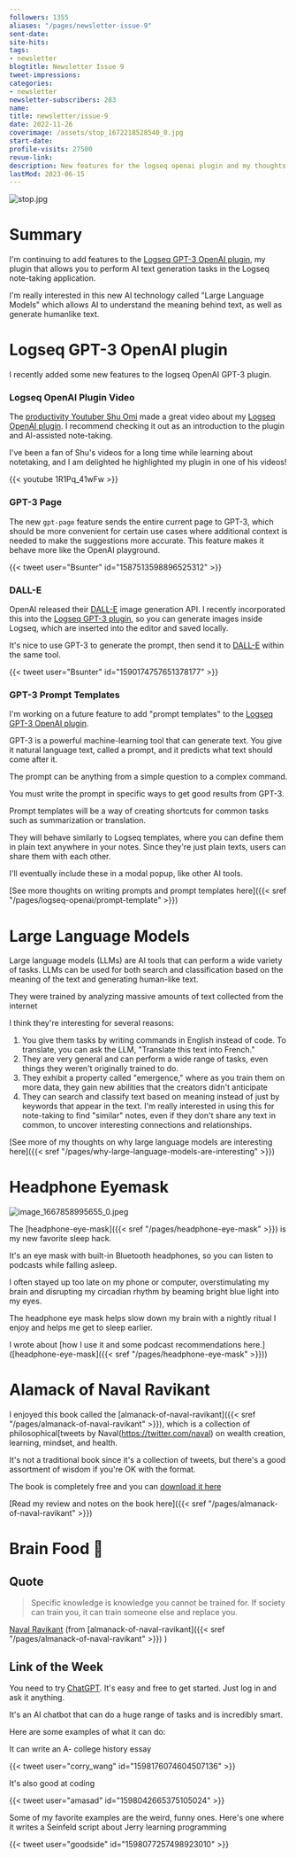 ```yaml
---
followers: 1355
aliases: "/pages/newsletter-issue-9"
sent-date: 
site-hits: 
tags:
- newsletter
blogtitle: Newsletter Issue 9
tweet-impressions: 
categories:
- newsletter
newsletter-subscribers: 283
name: 
title: newsletter/issue-9
date: 2022-11-26
coverimage: /assets/stop_1672218528540_0.jpg
start-date: 
profile-visits: 27500
revue-link: 
description: New features for the logseq openai plugin and my thoughts on why Large Language Models are interesting
lastMod: 2023-06-15
---
```

![stop.jpg](/assets/stop_1672218528540_0.jpg)

# Summary

I'm continuing to add features to the [Logseq GPT-3 OpenAI plugin](https://github.com/briansunter/logseq-plugin-gpt3-openai), my plugin that allows you to perform AI text generation tasks in the Logseq note-taking application.

I'm really interested in this new AI technology called "Large Language Models" which allows AI to understand the meaning behind text, as well as generate humanlike text.

# Logseq GPT-3 OpenAI plugin

I recently added some new features to the logseq OpenAI GPT-3 plugin.

### Logseq OpenAI Plugin Video

The [productivity Youtuber Shu Omi](https://www.youtube.com/@ShuOmi_Official) made a great video about my [Logseq OpenAI plugin](https://github.com/briansunter/logseq-plugin-gpt3-openai). I recommend checking it out as an introduction to the plugin and AI-assisted note-taking.

I've been a fan of Shu's videos for a long time while learning about notetaking, and I am delighted he highlighted my plugin in one of his videos!

{{< youtube 1R1Pq_41wFw >}}

### GPT-3 Page

The new `gpt-page` feature sends the entire current page to GPT-3, which should be more convenient for certain use cases where additional context is needed to make the suggestions more accurate. This feature makes it behave more like the OpenAI playground.

{{< tweet user="Bsunter" id="1587513598896525312" >}}

### DALL-E

OpenAI released their [DALL-E](https://openai.com/dall-e-2/) image generation API. I recently incorporated this into the [Logseq GPT-3 plugin](https://github.com/briansunter/logseq-plugin-gpt3-openai), so you can generate images inside Logseq, which are inserted into the editor and saved locally.

It's nice to use GPT-3 to generate the prompt, then send it to [DALL-E](https://openai.com/dall-e-2/) within the same tool.

{{< tweet user="Bsunter" id="1590174757651378177" >}}

### GPT-3 Prompt Templates

I'm working on a future feature to add "prompt templates" to the [Logseq GPT-3 OpenAI plugin](https://github.com/briansunter/logseq-plugin-gpt3-openai).

GPT-3 is a powerful machine-learning tool that can generate text. You give it natural language text, called a prompt, and it predicts what text should come after it.

The prompt can be anything from a simple question to a complex command.

You must write the prompt in specific ways to get good results from GPT-3.

Prompt templates will be a way of creating shortcuts for common tasks such as summarization or translation.

They will behave similarly to Logseq templates, where you can define them in plain text anywhere in your notes. Since they're just plain texts, users can share them with each other.

I'll eventually include these in a modal popup, like other AI tools.

[See more thoughts on writing prompts and prompt templates here]({{< sref "/pages/logseq-openai/prompt-template" >}})

# Large Language Models

Large language models (LLMs) are AI tools that can perform a wide variety of tasks. LLMs can be used for both search and classification based on the meaning of the text and generating human-like text.

They were trained by analyzing massive amounts of text collected from the internet

I think they're interesting for several reasons:

1. You give them tasks by writing commands in English instead of code. To translate, you can ask the LLM, "Translate this text into French."
2. They are very general and can perform a wide range of tasks, even things they weren't originally trained to do. 
3. They exhibit a property called "emergence," where as you train them on more data, they gain new abilities that the creators didn't anticipate
4. They can search and classify text based on meaning instead of just by keywords that appear in the text. I'm really interested in using this for note-taking to find "similar" notes, even if they don't share any text in common, to uncover interesting connections and relationships.

[See more of my thoughts on why large language models are interesting here]({{< sref "/pages/why-large-language-models-are-interesting" >}})

# Headphone Eyemask

![image_1667858995655_0.jpeg](/assets/image_1667858995655_0_1667859078784_0.jpeg)

The [headphone-eye-mask]({{< sref "/pages/headphone-eye-mask" >}}) is my new favorite sleep hack.

It's an eye mask with built-in Bluetooth headphones, so you can listen to podcasts while falling asleep.

I often stayed up too late on my phone or computer, overstimulating my brain and disrupting my circadian rhythm by beaming bright blue light into my eyes.

The headphone eye mask helps slow down my brain with a nightly ritual I enjoy and helps me get to sleep earlier.

I wrote about [how I use it and some podcast recommendations here.]([headphone-eye-mask]({{< sref "/pages/headphone-eye-mask" >}}))

# Alamack of Naval Ravikant

I enjoyed this book called the [almanack-of-naval-ravikant]({{< sref "/pages/almanack-of-naval-ravikant" >}}), which is a collection of philosophical[tweets by Naval(https://twitter.com/naval) on wealth creation, learning, mindset, and health.

It's not a traditional book since it's a collection of tweets, but there's a good assortment of wisdom if you're OK with the format.

The book is completely free and you can [download it here](https://www.navalmanack.com/)

[Read my review and notes on the book here]({{< sref "/pages/almanack-of-naval-ravikant" >}})

# Brain Food 🧠

## Quote

> Specific knowledge is knowledge you cannot be trained for. If society can train you, it can train someone else and replace you.

[Naval Ravikant](https://twitter.com/naval) (from [almanack-of-naval-ravikant]({{< sref "/pages/almanack-of-naval-ravikant" >}}) )

## Link of the Week

You need to try [ChatGPT](https://chat.openai.com/chat). It's easy and free to get started. Just log in and ask it anything.

It's an AI chatbot that can do a huge range of tasks and is incredibly smart.

Here are some examples of what it can do:

It can write an A- college history essay

{{< tweet user="corry_wang" id="1598176074604507136" >}}

It's also good at coding

{{< tweet user="amasad" id="1598042665375105024" >}}

Some of my favorite examples are the weird, funny ones. Here's one where it writes a Seinfeld script about Jerry learning programming

{{< tweet user="goodside" id="1598077257498923010" >}}
